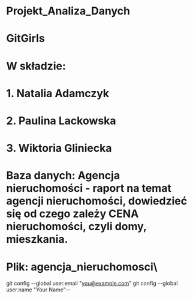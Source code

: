 # Projekt_Analiza_Danych
# GitGirls 
# W składzie: 
# 1. Natalia Adamczyk 
# 2. Paulina Lackowska
# 3. Wiktoria Gliniecka
# Baza danych: Agencja nieruchomości - raport na temat agencji nieruchomości, dowiedzieć się od czego zależy CENA nieruchomości, czyli domy, mieszkania. 
# Plik: agencja_nieruchomosci\

git config --global user.email "you@example.com"
  git config --global user.name "Your Name"--
